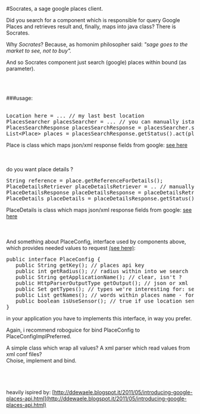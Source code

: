 #Socrates, a sage google places client.

Did you search for a component which is responsible for query Google Places
and retrieves result and, finally, maps into java class? 
There is Socrates.

Why *Socrates*? Because, as homonim philosopher said:
*"sage goes to the market to see, not to buy".*

And so Socrates component just search (google) places within bound (as parameter).

<br/><br/>

###usage:<br/><br/>
<pre>
Location here = ... // my last best location
PlacesSearcher placesSearcher = ... // you can manually istance, or use roboguice
PlacesSearchResponse placesSearchResponse = placesSearcher.searchPlaces( here );
List&lt;Place&gt; places = placesSearchResponse.getStatus().act(placesSearchResponse);
</pre>
Place is class which maps json/xml response fields from google: [see here](http://developers.google.com/maps/documentation/places/#PlaceSearchResults)

<br/><br/>
do you want place details ?
<pre>
String reference = place.getReferenceForDetails();
PlaceDetailsRetriever placeDetailsRetriever = .. // manually or by roboguice
PlaceDetailsResponse placeDetailsResponse = placeDetailsRetriever.retrieveDetails( reference );
PlaceDetails placeDetails = placeDetailsResponse.getStatus().act(placeDetailsResponse);
</pre>
PlaceDetails is class which maps json/xml response fields from google: [see here](https://developers.google.com/maps/documentation/places/#PlaceDetailsResults)
<br/><br/><br/><br/>
And something about PlaceConfig, interface used by components above, which provides needed values to request [(see here)](https://developers.google.com/maps/documentation/places/#PlaceSearchRequests):


<pre>
public interface PlaceConfig {
   public String getKey(); // places api key
   public int getRadius(); // radius within into we search
   public String getApplicationName(); // clear, isn't ?
   public HttpParserOutputType getOutput();	// json or xml
   public Set<PlaceType> getTypes(); // types we're interesting for: see [https://developers.google.com/maps/documentation/places/supported_types](https://developers.google.com/maps/documentation/places/supported_types)
   public List<String> getNames(); // words within places name - for accurate filter query search 
   public boolean isUseSensor(); // true if use location sensor (always with android)
}
</pre>

 
in your application you have to implements this interface, in way you prefer.

Again, i recommend roboguice for bind PlaceConfig to PlaceConfigImplPreferred.

A simple class which wrap all values? A xml parser which read values from xml conf files?<br/>
Choise, implement and bind.
<br/><br/><br/><br/><br/>
heavily ispired by:
[http://ddewaele.blogspot.it/2011/05/introducing-google-places-api.html](http://ddewaele.blogspot.it/2011/05/introducing-google-places-api.html)